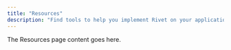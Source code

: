 ```yaml
---
title: "Resources"
description: "Find tools to help you implement Rivet on your application."
---
```

The Resources page content goes here.